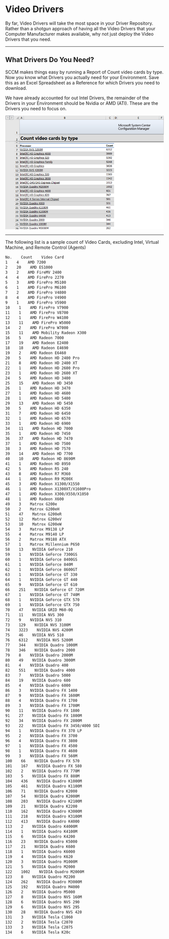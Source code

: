 # Video Drivers

By far, Video Drivers will take the most space in your Driver Repository.  Rather than a shotgun approach of having all the Video Drivers that your Computer Manufacturer makes available, why not just deploy the Video Drivers that you need.

---

## What Drivers Do You Need?

SCCM makes things easy by running a Report of Count video cards by type.  Now you know what Drivers you actually need for your Environment.  Save this as an Excel Spreadsheet as a Reference for which Drivers you need to download.

We have already accounted for out Intel Drivers, the remainder of the Drivers in your Environment should be Nvidia or AMD \(ATI\).  These are the Drivers you need to focus on.

![](/assets/2017-10-30_12-18-37.png)

---

The following list is a sample count of Video Cards, excluding Intel, Virtual Machine, and Remote Control \(Agents\)

```
No.    Count    Video Card
1    4    AMD 7200
2    20    AMD ES1000
3    2    AMD FireMV 2400
4    4    AMD FirePro 2270
5    3    AMD FirePro M5100
6    1    AMD FirePro M6100
7    2    AMD FirePro V4800
8    4    AMD FirePro V4900
9    1    AMD FirePro V5900
10    1    AMD FirePro V7900
11    1    AMD FirePro V8700
12    1    AMD FirePro W4100
13    11    AMD FirePro W5000
14    2    AMD FirePro W7000
15    11    AMD Mobility Radeon X300
16    5    AMD Radeon 7000
17    19    AMD Radeon E2400
18    18    AMD Radeon E4690
19    2    AMD Radeon E6460
20    5    AMD Radeon HD 2400 Pro
21    8    AMD Radeon HD 2400 XT
22    1    AMD Radeon HD 2600 Pro
23    1    AMD Radeon HD 2600 XT
24    5    AMD Radeon HD 3400
25    15    AMD Radeon HD 3450
26    1    AMD Radeon HD 3470
27    1    AMD Radeon HD 4600
28    1    AMD Radeon HD 5400
29    13    AMD Radeon HD 5450
30    5    AMD Radeon HD 6350
31    7    AMD Radeon HD 6450
32    1    AMD Radeon HD 6570
33    1    AMD Radeon HD 6900
34    11    AMD Radeon HD 7000
35    1    AMD Radeon HD 7450
36    37    AMD Radeon HD 7470
37    1    AMD Radeon HD 7500
38    3    AMD Radeon HD 7570
39    14    AMD Radeon HD 7700
40    10    AMD Radeon HD 8690M
41    1    AMD Radeon HD 8950
42    5    AMD Radeon R5 240
43    8    AMD Radeon R7 M360
44    1    AMD Radeon R9 M200X
45    3    AMD Radeon X1300/X1550
46    1    AMD Radeon X1300XT/X1600Pro
47    1    AMD Radeon X300/X550/X1050
48    1    AMD Radeon X600
49    3    Matrox G200e
50    2    Matrox G200eH
51    47    Matrox G200eR
52    12    Matrox G200eV
53    10    Matrox G200eW
54    3    Matrox M9138 LP
55    4    Matrox M9140 LP
56    2    Matrox M9188 ATX
57    1    Matrox Millennium P650
58    13    NVIDIA GeForce 210
59    1    NVIDIA GeForce 7300GS
60    1    NVIDIA GeForce 8400GS
61    1    NVIDIA GeForce 840M
62    1    NVIDIA GeForce 8600GT
63    1    NVIDIA GeForce GT 330
64    1    NVIDIA GeForce GT 440
65    9    NVIDIA GeForce GT 610
66    251    NVIDIA GeForce GT 720M
67    1    NVIDIA GeForce GT 740M
68    1    NVIDIA GeForce GTX 570
69    1    NVIDIA GeForce GTX 750
70    47    NVIDIA GRID M60-0Q
71    11    NVIDIA NVS 300
72    9    NVIDIA NVS 310
73    129    NVIDIA NVS 3100M
74    3223    NVIDIA NVS 4200M
75    46    NVIDIA NVS 510
76    6312    NVIDIA NVS 5200M
77    344    NVIDIA Quadro 1000M
78    346    NVIDIA Quadro 2000
79    8    NVIDIA Quadro 2000M
80    49    NVIDIA Quadro 3000M
81    4    NVIDIA Quadro 400
82    551    NVIDIA Quadro 4000
83    7    NVIDIA Quadro 5000
84    19    NVIDIA Quadro 600
85    4    NVIDIA Quadro 6000
86    3    NVIDIA Quadro FX 1400
87    9    NVIDIA Quadro FX 1600M
88    4    NVIDIA Quadro FX 1700
89    3    NVIDIA Quadro FX 1700M
90    11    NVIDIA Quadro FX 1800
91    27    NVIDIA Quadro FX 1800M
92    34    NVIDIA Quadro FX 2800M
93    22    NVIDIA Quadro FX 3450/4000 SDI
94    1    NVIDIA Quadro FX 370 LP
95    2    NVIDIA Quadro FX 3700
96    4    NVIDIA Quadro FX 3800
97    1    NVIDIA Quadro FX 4500
98    1    NVIDIA Quadro FX 4600
99    3    NVIDIA Quadro FX 560M
100    66    NVIDIA Quadro FX 570
101    167    NVIDIA Quadro FX 580
102    2    NVIDIA Quadro FX 770M
103    5    NVIDIA Quadro FX 880M
104    436    NVIDIA Quadro K1000M
105    461    NVIDIA Quadro K1100M
106    71    NVIDIA Quadro K2000
107    54    NVIDIA Quadro K2000M
108    203    NVIDIA Quadro K2100M
109    21    NVIDIA Quadro K2200
110    162    NVIDIA Quadro K3000M
111    218    NVIDIA Quadro K3100M
112    413    NVIDIA Quadro K4000
113    2    NVIDIA Quadro K4000M
114    1    NVIDIA Quadro K4100M
115    6    NVIDIA Quadro K4200
116    23    NVIDIA Quadro K5000
117    21    NVIDIA Quadro K600
118    1    NVIDIA Quadro K6000
119    4    NVIDIA Quadro K620
120    3    NVIDIA Quadro M1000M
121    5    NVIDIA Quadro M2000
122    1002    NVIDIA Quadro M2000M
123    8    NVIDIA Quadro M2200
124    262    NVIDIA Quadro M3000M
125    192    NVIDIA Quadro M4000
126    2    NVIDIA Quadro M5000
127    8    NVIDIA Quadro NVS 160M
128    6    NVIDIA Quadro NVS 290
129    6    NVIDIA Quadro NVS 295
130    28    NVIDIA Quadro NVS 420
131    3    NVIDIA Tesla C1060
132    2    NVIDIA Tesla C2070
133    3    NVIDIA Tesla C2075
134    6    NVIDIA Tesla K20c
```



